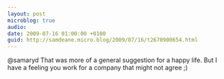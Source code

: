 ```yaml
---
layout: post
microblog: true
audio: 
date: 2009-07-16 01:00:00 +0100
guid: http://samdeane.micro.blog/2009/07/16/t2670900654.html
---
```

@samaryd That was more of a general suggestion for a happy life. But I have a feeling you work for a company that might not agree ;)
